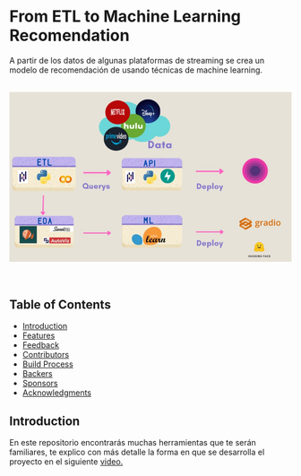 # From ETL to Machine Learning Recomendation
A partir de los datos de algunas plataformas de streaming se crea un modelo de recomendación de usando técnicas de machine learning.<br> <br>

<p align=center><img src="https://github.com/hikikae/From-ETL-to-Machine-Learning/blob/main/images/proceso.jpg"><p> <br> 
  
## Table of Contents

- [Introduction](#introduction)
- [Features](#features)
- [Feedback](#feedback)
- [Contributors](#contributors)
- [Build Process](#build-process)
- [Backers](#backers-)
- [Sponsors](#sponsors-)
- [Acknowledgments](#acknowledgments)
  
 ## Introduction
 En este repositorio encontrarás muchas herramientas que te serán familiares, te explico con más detalle la forma en que se desarrolla el proyecto en el siguiente <a href="https://www.youtube.com/watch?v=DmIIPUSc1eU">video.</a>
  
